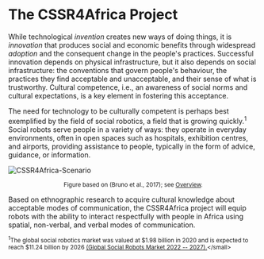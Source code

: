 # The CSSR4Africa Project

While technological *invention* creates new ways of doing things, it is *innovation* that produces social and economic benefits through widespread *adoption* and the consequent change in the people's practices.  Successful innovation  depends on physical infrastructure, but it also depends on social infrastructure: the  conventions that govern  people's behaviour,  the practices they find acceptable and unacceptable, and their sense of what is trustworthy. Cultural competence, i.e., an awareness of social norms and cultural expectations, is a key element in fostering this acceptance.

The  need for technology to be culturally competent is perhaps best exemplified by the field of social robotics, a field that is growing quickly.<sup>1</sup>
Social robots serve people in a variety of ways: they operate in everyday environments, often in open spaces such as hospitals, exhibition centres, and airports, providing  assistance to people, typically in the form of advice, guidance, or information.  
 
![CSSR4Africa-Scenario](https://cssr4africa.github.io/images/CSSR_Scenario.png)

<center><small>Figure based on (Bruno et al., 2017);  see <a href="https://cssr4africa.github.io/overview">Overview</a>.</small></center>
 <P>
  
Based on ethnographic research to acquire cultural knowledge about acceptable modes of communication, the CSSR4Africa project will equip   robots with the ability to interact respectfully with people in Africa using spatial, non-verbal, and verbal modes of communication. 

<small><sup>1</sup>The global social robotics market was valued at $1.98 billion in 2020 and is expected to reach $11.24 billion by 2026 [(Global Social Robots Market 2022 -- 2027).](www.researchandmarkets.com/reports/5120156.)</small>
 